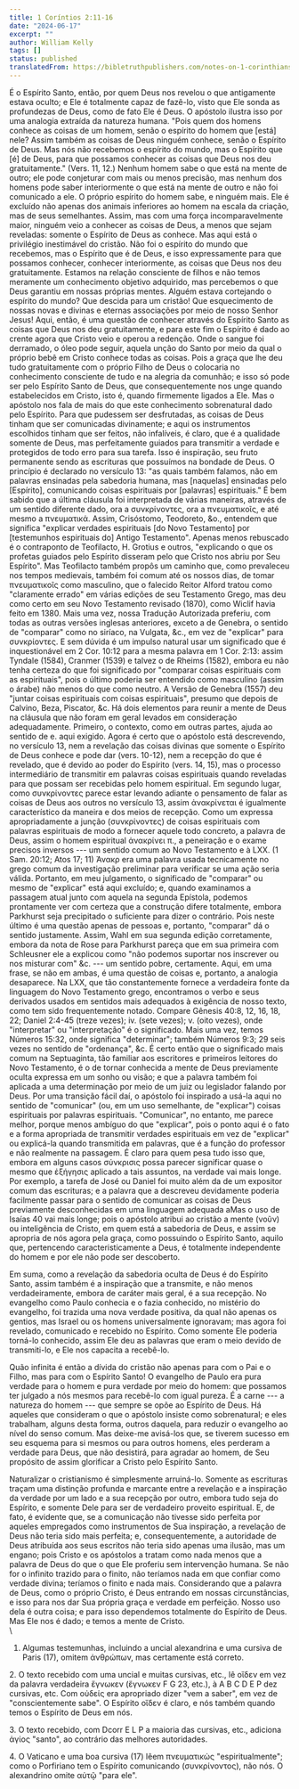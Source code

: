 ```yaml
---
title: 1 Coríntios 2:11-16
date: "2024-06-17"
excerpt: ""
author: William Kelly
tags: []
status: published
translatedFrom: https://bibletruthpublishers.com/notes-on-1-corinthians-2-11-16/william-kelly-wk/w-kelly/lac143237-lub-16164-5
---
```


É o Espírito Santo, então, por quem Deus nos revelou o que antigamente
estava oculto; e Ele é totalmente capaz de fazê-lo, visto que Ele sonda
as profundezas de Deus, como de fato Ele é Deus. O apóstolo ilustra isso
por uma analogia extraída da natureza humana. \"Pois quem dos homens
conhece as coisas de um homem, senão o espírito do homem que \[está\]
nele? Assim também as coisas de Deus ninguém conhece, senão o Espírito
de Deus. Mas nós não recebemos o espírito do mundo, mas o Espírito que
\[é\] de Deus, para que possamos conhecer as coisas que Deus nos deu
gratuitamente.\" (Vers. 11, 12.) Nenhum homem sabe o que está na mente
de outro; ele pode conjeturar com mais ou menos precisão, mas nenhum dos
homens pode saber interiormente o que está na mente de outro e não foi
comunicado a ele. O próprio espírito do homem sabe, e ninguém mais. Ele
é excluído não apenas dos animais inferiores ao homem na escala da
criação, mas de seus semelhantes. Assim, mas com uma força
incomparavelmente maior, ninguém veio a conhecer as coisas de Deus, a
menos que sejam reveladas: somente o Espírito de Deus as conhece. Mas
aqui está o privilégio inestimável do cristão. Não foi o espírito do
mundo que recebemos, mas o Espírito que é de Deus, e isso expressamente
para que possamos conhecer, conhecer interiormente, as coisas que Deus
nos deu gratuitamente. Estamos na relação consciente de filhos e não
temos meramente um conhecimento objetivo adquirido, mas percebemos o que
Deus garantiu em nossas próprias mentes. Alguém estava cortejando o
espírito do mundo? Que descida para um cristão! Que esquecimento de
nossas novas e divinas e eternas associações por meio de nosso Senhor
Jesus! Aqui, então, é uma questão de conhecer através do Espírito Santo
as coisas que Deus nos deu gratuitamente, e para este fim o Espírito é
dado ao crente agora que Cristo veio e operou a redenção. Onde o sangue
foi derramado, o óleo pode seguir, aquela unção do Santo por meio da
qual o próprio bebê em Cristo conhece todas as coisas. Pois a graça que
lhe deu tudo gratuitamente com o próprio Filho de Deus o colocaria no
conhecimento consciente de tudo e na alegria da comunhão; e isso só pode
ser pelo Espírito Santo de Deus, que consequentemente nos unge quando
estabelecidos em Cristo, isto é, quando firmemente ligados a Ele. Mas o
apóstolo nos fala de mais do que este conhecimento sobrenatural dado
pelo Espírito. Para que pudessem ser desfrutadas, as coisas de Deus
tinham que ser comunicadas divinamente; e aqui os instrumentos
escolhidos tinham que ser feitos, não infalíveis, é claro, que é a
qualidade somente de Deus, mas perfeitamente guiados para transmitir a
verdade e protegidos de todo erro para sua tarefa. Isso é inspiração,
seu fruto permanente sendo as escrituras que possuímos na bondade de
Deus. O princípio é declarado no versículo 13: \"as quais também
falamos, não em palavras ensinadas pela sabedoria humana, mas
\[naquelas\] ensinadas pelo \[Espírito\], comunicando coisas espirituais
por \[palavras\] espirituais.\" É bem sabido que a última cláusula foi
interpretada de várias maneiras, através de um sentido diferente dado,
ora a συνκρίνοντες, ora a πνευματικοῖς, e até mesmo a πνευματικά. Assim,
Crisóstomo, Teodoreto, &o., entendem que significa \"explicar verdades
espirituais \[do Novo Testamento\] por \[testemunhos espirituais do\]
Antigo Testamento\". Apenas menos rebuscado é o contraponto de
Teofilacto, H. Grotius e outros, \"explicando o que os profetas guiados
pelo Espírito disseram pelo que Cristo nos abriu por Seu Espírito\". Mas
Teofilacto também propôs um caminho que, como prevaleceu nos tempos
medievais, também foi comum até os nossos dias, de tomar πνευματικοῖς
como masculino, que o falecido Reitor Alford tratou como \"claramente
errado\" em várias edições de seu Testamento Grego, mas deu como certo
em seu Novo Testamento revisado (1870), como Wiclif havia feito em 1380.
Mais uma vez, nossa Tradução Autorizada preferiu, com todas as outras
versões inglesas anteriores, exceto a de Genebra, o sentido de
\"comparar\" como no siríaco, na Vulgata, &c., em vez de \"explicar\"
para συνκρίοντες. E sem dúvida é um impulso natural usar um significado
que é inquestionável em 2 Cor. 10:12 para a mesma palavra em 1 Cor.
2:13: assim Tyndale (1584), Cranmer (1539) e talvez o de Rheims (1582),
embora eu não tenha certeza do que foi significado por \"comparar coisas
espirituais com as espirituais\", pois o último poderia ser entendido
como masculino (assim o árabe) não menos do que como neutro. A Versão de
Genebra (1557) deu \"juntar coisas espirituais com coisas espirituais\",
presumo que depois de Calvino, Beza, Piscator, &c. Há dois elementos
para reunir a mente de Deus na cláusula que não foram em geral levados
em consideração adequadamente. Primeiro, o contexto, como em outras
partes, ajuda ao sentido de e. aqui exigido. Agora é certo que o
apóstolo está descrevendo, no versículo 13, nem a revelação das coisas
divinas que somente o Espírito de Deus conhece e pode dar (vers. 10-12),
nem a recepção do que é revelado, que é devido ao poder do Espírito
(vers. 14, 15), mas o processo intermediário de transmitir em palavras
coisas espirituais quando reveladas para que possam ser recebidas pelo
homem espiritual. Em segundo lugar, como συνκρίνοντες parece estar
levando adiante o pensamento de falar as coisas de Deus aos outros no
versículo 13, assim ἀνακρίνεται é igualmente característico da maneira e
dos meios de recepção. Como um expressa apropriadamente a junção
(συνκρίνοντες) de coisas espirituais com palavras espirituais de modo a
fornecer aquele todo concreto, a palavra de Deus, assim o homem
espiritual ἀνακρίνει π., a peneiração e o exame precisos inversos --- um
sentido comum ao Novo Testamento e à LXX. (1 Sam. 20:12; Atos 17; 11)
Ἀνακρ era uma palavra usada tecnicamente no grego comum da investigação
preliminar para verificar se uma ação seria válida. Portanto, em meu
julgamento, o significado de \"comparar\" ou mesmo de \"explicar\" está
aqui excluído; e, quando examinamos a passagem atual junto com aquela na
segunda Epístola, podemos prontamente ver com certeza que a construção
difere totalmente, embora Parkhurst seja precipitado o suficiente para
dizer o contrário. Pois neste último é uma questão apenas de pessoas e,
portanto, \"comparar\" dá o sentido justamente. Assim, Wahl em sua
segunda edição corretamente, embora da nota de Rose para Parkhurst
pareça que em sua primeira com Schleusner ele a explicou como \"não
podemos suportar nos inscrever ou nos misturar com\" &c. --- um sentido
pobre, certamente. Aqui, em uma frase, se não em ambas, é uma questão de
coisas e, portanto, a analogia desaparece. Na LXX, que tão
constantemente fornece a verdadeira fonte da linguagem do Novo
Testamento grego, encontramos o verbo e seus derivados usados em
sentidos mais adequados à exigência de nosso texto, como tem sido
frequentemente notado. Compare Gênesis 40:8, 12, 16, 18, 22; Daniel
2:4-45 (treze vezes); iv. (sete vezes); v. (oito vezes), onde
\"interpretar\" ou \"interpretação\" é o significado. Mais uma vez,
temos Números 15:32, onde significa \"determinar\"; também Números 9:3;
29 seis vezes no sentido de \"ordenança\", &c. É certo então que o
significado mais comum na Septuaginta, tão familiar aos escritores e
primeiros leitores do Novo Testamento, é o de tornar conhecida a mente
de Deus previamente oculta expressa em um sonho ou visão; e que a
palavra também foi aplicada a uma determinação por meio de um juiz ou
legislador falando por Deus. Por uma transição fácil daí, o apóstolo foi
inspirado a usá-la aqui no sentido de \"comunicar\" (ou, em um uso
semelhante, de \"explicar\") coisas espirituais por palavras
espirituais. \"Comunicar\", no entanto, me parece melhor, porque menos
ambíguo do que \"explicar\", pois o ponto aqui é o fato e a forma
apropriada de transmitir verdades espirituais em vez de \"explicar\" ou
explicá-la quando transmitida em palavras, que é a função do professor e
não realmente na passagem. É claro para quem pesa tudo isso que, embora
em alguns casos σύνκρισις possa parecer significar quase o mesmo que
ἐξήγησις aplicado a tais assuntos, na verdade vai mais longe. Por
exemplo, a tarefa de José ou Daniel foi muito além da de um expositor
comum das escrituras; e a palavra que a descreveu devidamente poderia
facilmente passar para o sentido de comunicar as coisas de Deus
previamente desconhecidas em uma linguagem adequada aMas o uso de Isaías
40 vai mais longe; pois o apóstolo atribui ao cristão a mente (νοῦν) ou
inteligência de Cristo, em quem está a sabedoria de Deus, e assim se
apropria de nós agora pela graça, como possuindo o Espírito Santo,
aquilo que, pertencendo caracteristicamente a Deus, é totalmente
independente do homem e por ele não pode ser descoberto.

Em suma, como a revelação da sabedoria oculta de Deus é do Espírito
Santo, assim também é a inspiração que a transmite, e não menos
verdadeiramente, embora de caráter mais geral, é a sua recepção. No
evangelho como Paulo conhecia e o fazia conhecido, no mistério do
evangelho, foi trazida uma nova verdade positiva, da qual não apenas os
gentios, mas Israel ou os homens universalmente ignoravam; mas agora foi
revelado, comunicado e recebido no Espírito. Como somente Ele poderia
torná-lo conhecido, assim Ele deu as palavras que eram o meio devido de
transmiti-lo, e Ele nos capacita a recebê-lo.

Quão infinita é então a dívida do cristão não apenas para com o Pai e o
Filho, mas para com o Espírito Santo! O evangelho de Paulo era pura
verdade para o homem e pura verdade por meio do homem: que possamos ter
julgado a nós mesmos para recebê-lo com igual pureza. É a carne --- a
natureza do homem --- que sempre se opõe ao Espírito de Deus. Há aqueles
que consideram o que o apóstolo insiste como sobrenatural; e eles
trabalham, alguns desta forma, outros daquela, para reduzir o evangelho
ao nível do senso comum. Mas deixe-me avisá-los que, se tiverem sucesso
em seu esquema para si mesmos ou para outros homens, eles perderam a
verdade para Deus, que não desistirá, para agradar ao homem, de Seu
propósito de assim glorificar a Cristo pelo Espírito Santo.

Naturalizar o cristianismo é simplesmente arruiná-lo. Somente as
escrituras traçam uma distinção profunda e marcante entre a revelação e
a inspiração da verdade por um lado e a sua recepção por outro, embora
tudo seja do Espírito, e somente Dele para ser de verdadeiro proveito
espiritual. E, de fato, é evidente que, se a comunicação não tivesse
sido perfeita por aqueles empregados como instrumentos de Sua
inspiração, a revelação de Deus não teria sido mais perfeita; e,
consequentemente, a autoridade de Deus atribuída aos seus escritos não
teria sido apenas uma ilusão, mas um engano; pois Cristo e os apóstolos
a tratam como nada menos que a palavra de Deus do que o que Ele proferiu
sem intervenção humana. Se não for o infinito trazido para o finito, não
teríamos nada em que confiar como verdade divina; teríamos o finito e
nada mais. Considerando que a palavra de Deus, como o próprio Cristo, é
Deus entrando em nossas circunstâncias, e isso para nos dar Sua própria
graça e verdade em perfeição. Nosso uso dela é outra coisa; e para isso
dependemos totalmente do Espírito de Deus. Mas Ele nos é dado; e temos a
mente de Cristo.\
\

1. Algumas testemunhas, incluindo a uncial alexandrina e uma cursiva de
   Paris (17), omitem ἀνθρώπων, mas certamente está correto.

2\. O texto recebido com uma uncial e muitas cursivas, etc., lê οἴδεν em
vez da palavra verdadeira ἔγνωκεν (ἔγνωκεν F G 23, etc.), à A B C D E P
dez cursivas, etc. Com οὐδείς era apropriado dizer \"vem a saber\", em
vez de \"conscientemente sabe\". O Espírito οἴδεν é claro, e nós também
quando temos o Espírito de Deus em nós.

3\. O texto recebido, com Dcorr E L P a maioria das cursivas, etc.,
adiciona ἁγίος \"santo\", ao contrário das melhores autoridades.

4\. O Vaticano e uma boa cursiva (17) lêem πνευματικώς
\"espiritualmente\"; como o Porfiriano tem o Espírito comunicando
(συνκρίνοντος), não nós. O alexandrino omite αὐτῷ \"para ele\".
